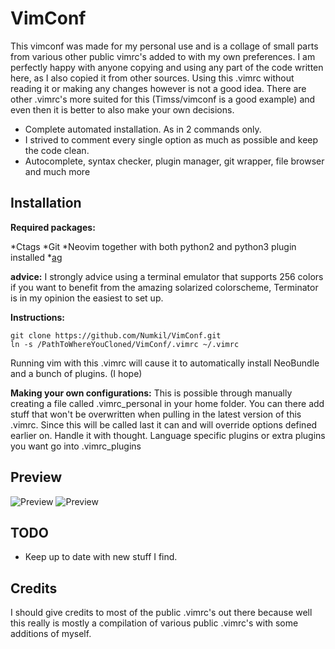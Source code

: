 VimConf
=======
This vimconf was made for my personal use and is a collage of small parts from various
other public vimrc's added to with my own preferences.
I am perfectly happy with anyone copying and using any part of the code written
here, as I also copied it from other sources.
Using this .vimrc without reading it or making any changes however is not a
good idea. There are other .vimrc's more suited for this (Timss/vimconf is a
good example) and even then it is better to also make your own decisions.

* Complete automated installation. As in 2 commands only.
* I strived to comment every single option as much as possible and keep the
  code clean.
* Autocomplete, syntax checker, plugin manager, git wrapper, file browser and much more

Installation
------------
**Required packages:**

*Ctags
*Git
*Neovim together with both python2 and python3 plugin installed
*[ag](https://github.com/ggreer/the_silver_searcher)

**advice:** I strongly advice using a terminal emulator that supports 256 colors if you
want to benefit from the amazing solarized colorscheme, Terminator
is in my opinion the easiest to set up.

**Instructions:**

    git clone https://github.com/Numkil/VimConf.git
    ln -s /PathToWhereYouCloned/VimConf/.vimrc ~/.vimrc

Running vim with this .vimrc will cause it to automatically install NeoBundle and a bunch of plugins. (I
hope)

**Making your own configurations:** This is possible through manually creating a file called
.vimrc_personal in your home folder. You can there add stuff that won't be overwritten when pulling in
the latest version of this .vimrc. Since this will be called last it can and
will override options defined earlier on. Handle it with thought. Language
specific plugins or extra plugins you want go into .vimrc_plugins

Preview
-------
![Preview](http://i.imgur.com/DQ1IRvj.png "light")
![Preview](http://i.imgur.com/5LEeZ1w.png "dark")

TODO
----
* Keep up to date with new stuff I find.

Credits
-------
I should give credits to most of the public .vimrc's out there because well this really is mostly a
compilation of various public .vimrc's with some additions of myself.

